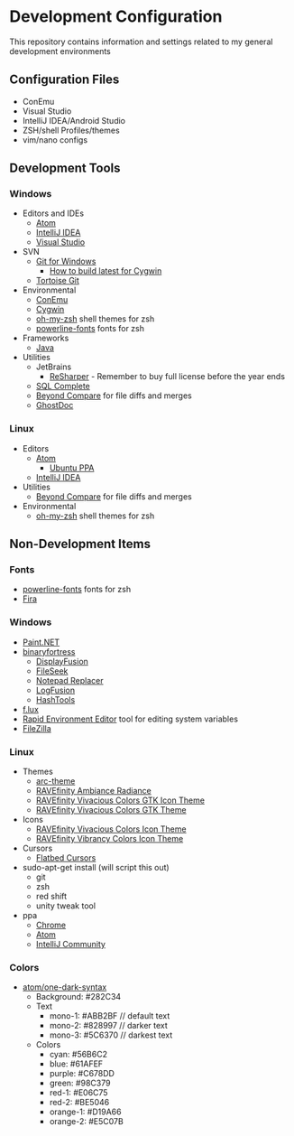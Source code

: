 # Development Configuration

This repository contains information and settings related to my general development environments

## Configuration Files

* ConEmu
* Visual Studio
* IntelliJ IDEA/Android Studio
* ZSH/shell Profiles/themes
* vim/nano configs

## Development Tools

### Windows

* Editors and IDEs
  * [Atom](https://atom.io/)
  * [IntelliJ IDEA](https://www.jetbrains.com/idea/)
  * [Visual Studio](https://www.visualstudio.com/downloads/)
* SVN
  * [Git for Windows](https://git-scm.com/download/win)
    * [How to build latest for Cygwin](http://stackoverflow.com/questions/14330050/how-to-get-git-1-8-in-cygwin)
  * [Tortoise Git](https://tortoisegit.org/download/)
* Environmental
  * [ConEmu](http://conemu.github.io/)
  * [Cygwin](https://www.cygwin.com/)
  * [oh-my-zsh](https://github.com/robbyrussell/oh-my-zsh) shell themes for zsh
  * [powerline-fonts](https://github.com/powerline/fonts) fonts for zsh
* Frameworks
  * [Java](http://www.oracle.com/technetwork/java/javase/downloads/index.html)
* Utilities
  * JetBrains
    * [ReSharper](https://confluence.jetbrains.com/display/ReSharper/ReSharper+Early+Access+Program) - Remember to buy full license before the year ends
  * [SQL Complete](https://secure.devart.com/Default.aspx)
  * [Beyond Compare](http://www.scootersoftware.com/index.php) for file diffs and merges
  * [GhostDoc](http://submain.com/products/ghostdoc.aspx)

### Linux

* Editors
  * [Atom](https://atom.io/)
    * [Ubuntu PPA](https://launchpad.net/~webupd8team/+archive/ubuntu/atom)
  * [IntelliJ IDEA](https://www.jetbrains.com/idea/)
* Utilities
  * [Beyond Compare](http://www.scootersoftware.com/index.php) for file diffs and merges
* Environmental
  * [oh-my-zsh](https://github.com/robbyrussell/oh-my-zsh) shell themes for zsh

## Non-Development Items

### Fonts

* [powerline-fonts](https://github.com/powerline/fonts) fonts for zsh
* [Fira](https://github.com/mozilla/Fira)

### Windows

* [Paint.NET](http://www.getpaint.net/index.html)
* [binaryfortress](https://www.binaryfortress.com/)
  * [DisplayFusion](https://www.displayfusion.com/)
  * [FileSeek](https://www.fileseek.ca/)
  * [Notepad Replacer](https://www.binaryfortress.com/NotepadReplacer/)
  * [LogFusion](https://www.logfusion.ca/)
  * [HashTools](https://www.binaryfortress.com/HashTools/)
* [f.lux](https://justgetflux.com/)
* [Rapid Environment Editor](http://www.rapidee.com/en/about) tool for editing system variables
* [FileZilla](https://filezilla-project.org/download.php?type=client)

### Linux

* Themes
  * [arc-theme](https://github.com/horst3180/arc-theme)
  * [RAVEfinity Ambiance Radiance](http://www.ravefinity.com/p/download-ambiance-radiance-flat-colors.html)
  * [RAVEfinity Vivacious Colors GTK Icon Theme](http://www.ravefinity.com/p/vivacious-colors-gtk-icon-theme.html)
  * [RAVEfinity Vivacious Colors GTK Theme](http://www.ravefinity.com/p/vivacious-colors-gtk-theme.html)
* Icons
  * [RAVEfinity Vivacious Colors Icon Theme](http://www.ravefinity.com/p/vivacious-colors-gtk-icon-theme.html)
  * [RAVEfinity Vibrancy Colors Icon Theme](http://www.ravefinity.com/p/vibrancy-colors-gtk-icon-theme.html)
* Cursors
  * [Flatbed Cursors](https://www.gnome-look.org/content/show.php/Flatbed+Cursors?content=52027)
* sudo-apt-get install (will script this out)
  * git
  * zsh
  * red shift
  * unity tweak tool
* ppa
  * [Chrome](http://www.ubuntuupdates.org/ppa/google_chrome)
  * [Atom](https://launchpad.net/~webupd8team/+archive/ubuntu/atom)
  * [IntelliJ Community](https://launchpad.net/~mmk2410/+archive/ubuntu/intellij-idea-community)

### Colors

* [atom/one-dark-syntax](https://github.com/atom/one-dark-syntax)
  * Background: #282C34
  * Text
    * mono-1:   #ABB2BF // default text
    * mono-2:   #828997 // darker text
    * mono-3:   #5C6370 // darkest text
  * Colors
    * cyan:     #56B6C2
    * blue:     #61AFEF
    * purple:   #C678DD
    * green:    #98C379
    * red-1:    #E06C75
    * red-2:    #BE5046
    * orange-1: #D19A66
    * orange-2: #E5C07B
